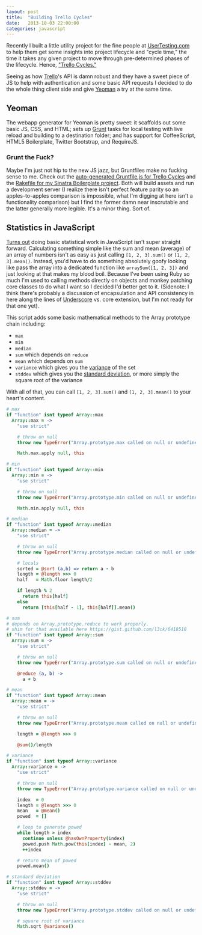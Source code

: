 ```yaml
---
layout: post
title:  "Building Trello Cycles"
date:   2013-10-03 22:00:00
categories: javascript
---
```


Recently I built a little utility project for the fine people at [UserTesting.com](http://www.usertesting.com) to help them get some insights into project lifecycle and "cycle time," the time it takes any given project to move through pre-determined phases of the lifecycle. Hence, ["Trello Cycles."](http://trello-cycles.co)

Seeing as how [Trello](https://trello.com)'s API is damn robust and they have a sweet piece of JS to help with authentication and some basic API requests I decided to do the whole thing client side and give [Yeoman](http://yeoman.io) a try at the same time.

## Yeoman
The webapp generator for Yeoman is pretty sweet: it scaffolds out some basic JS, CSS, and HTML; sets up [Grunt](http://gruntjs.com) tasks for local testing with live reload and building to a destination folder; and has support for CoffeeScript, HTML5 Boilerplate, Twitter Bootstrap, and RequireJS.

### Grunt the Fuck?
Maybe I'm just not hip to the new JS jazz, but Gruntfiles make no fucking sense to me. Check out the [auto-generated Gruntfile.js for Trello Cycles](https://github.com/l3ck/trello-cycles/blob/master/Gruntfile.js) and the [Rakefile for my Sinatra Boilerplate project](https://github.com/l3ck/sinatra-boilerplate/blob/master/Rakefile). Both will build assets and run a development server (I realize there isn't perfect feature parity so an apples-to-apples comparison is impossible, what I'm digging at here isn't a functionality comparison) but I find the former damn near inscrutable and the latter generally more legible. It's a minor thing. Sort of.


## Statistics in JavaScript

[Turns out](http://soundbord.herokuapp.com) doing basic statistical work in JavaScript isn't super straight forward. Calculating something simple like the sum and mean (average) of an array of numbers isn't as easy as just calling `[1, 2, 3].sum()` or `[1, 2, 3].mean()`. Instead, you'd have to do something absolutely goofy looking like pass the array into a dedicated function like `arraySum([1, 2, 3])` and just looking at that makes my blood boil. Because I've been using Ruby so much I'm used to calling methods directly on objects and monkey patching core classes to do what I want so I decided I'd better get to it. (Sidenote: I think there's probably a discussion of encapsulation and API consistency in here along the lines of [Underscore](http://underscorejs.org/) vs. core extension, but I'm not ready for that one yet).

This script adds some basic mathematical methods to the Array prototype chain including:

* `max`
* `min`
* `median`
* `sum` which depends on `reduce`
* `mean` which depends on `sum`
* `variance` which gives you the [variance](http://en.wikipedia.org/wiki/Variance) of the set
* `stddev` which gives you the [standard deviation](http://en.wikipedia.org/wiki/Standard_deviation), or more simply the square root of the variance

With all of that, you can call `[1, 2, 3].sum()` and `[1, 2, 3].mean()` to your heart's content.

```coffeescript
# max
if "function" isnt typeof Array::max
  Array::max = ->
    "use strict"

    # throw on null
    throw new TypeError("Array.prototype.max called on null or undefined")  if null is this or "undefined" is typeof this

    Math.max.apply null, this

# min
if "function" isnt typeof Array::min
  Array::min = ->
    "use strict"

    # throw on null
    throw new TypeError("Array.prototype.min called on null or undefined")  if null is this or "undefined" is typeof this

    Math.min.apply null, this

# median
if "function" isnt typeof Array::median
  Array::median = ->
    "use strict"

    # throw on null
    throw new TypeError("Array.prototype.median called on null or undefined")  if null is this or "undefined" is typeof this

    # locals
    sorted = @sort (a,b) => return a - b
    length = @length >>> 0
    half   = Math.floor length/2

    if length % 2
      return this[half]
    else
      return [this[half - 1], this[half]].mean()

# sum
# depends on Array.prototype.reduce to work properly.
# shim for that available here https://gist.github.com/l3ck/6418510
if "function" isnt typeof Array::sum
  Array::sum = ->
    "use strict"

    # throw on null
    throw new TypeError("Array.prototype.sum called on null or undefined")  if null is this or "undefined" is typeof this

    @reduce (a, b) ->
      a + b

# mean
if "function" isnt typeof Array::mean
  Array::mean = ->
    "use strict"

    # throw on null
    throw new TypeError("Array.prototype.mean called on null or undefined")  if null is this or "undefined" is typeof this

    length = @length >>> 0

    @sum()/length

# variance
if "function" isnt typeof Array::variance
  Array::variance = ->
    "use strict"

    # throw on null
    throw new TypeError("Array.prototype.variance called on null or undefined")  if null is this or "undefined" is typeof this

    index  = 0
    length = @length >>> 0
    mean   = @mean()
    powed  = []

    # loop to generate powed
    while length > index
      continue unless @hasOwnProperty(index)
      powed.push Math.pow(this[index] - mean, 2)
      ++index

    # return mean of powed
    powed.mean()

# standard deviation
if "function" isnt typeof Array::stddev
  Array::stddev = ->
    "use strict"

    # throw on null
    throw new TypeError("Array.prototype.stddev called on null or undefined")  if null is this or "undefined" is typeof this

    # square root of variance
    Math.sqrt @variance()
```

